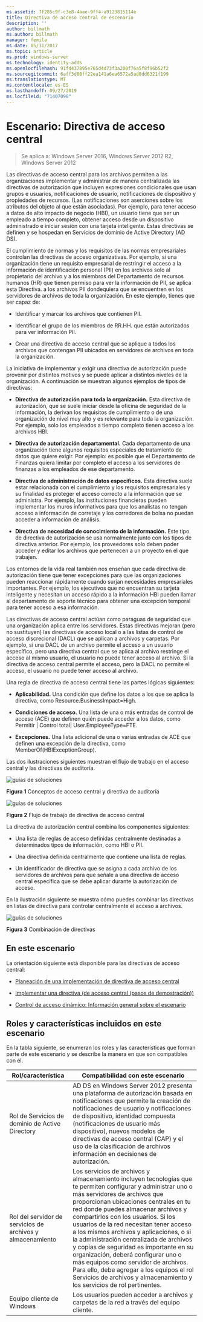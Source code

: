 ```yaml
---
ms.assetid: 7f285c9f-c3e8-4aae-9ff4-a9123815114e
title: Directiva de acceso central de escenario
description: ''
author: billmath
ms.author: billmath
manager: femila
ms.date: 05/31/2017
ms.topic: article
ms.prod: windows-server
ms.technology: identity-adds
ms.openlocfilehash: 91fd437895e765d4d73f3a200f76a5f8f96b52f2
ms.sourcegitcommit: 6aff3d88ff22ea141a6ea6572a5ad8dd6321f199
ms.translationtype: MT
ms.contentlocale: es-ES
ms.lasthandoff: 09/27/2019
ms.locfileid: "71407098"
---
```

# <a name="scenario-central-access-policy"></a>Escenario: Directiva de acceso central

>Se aplica a: Windows Server 2016, Windows Server 2012 R2, Windows Server 2012

Las directivas de acceso central para los archivos permiten a las organizaciones implementar y administrar de manera centralizada las directivas de autorización que incluyen expresiones condicionales que usan grupos e usuarios, notificaciones de usuario, notificaciones de dispositivo y propiedades de recursos. (Las notificaciones son aserciones sobre los atributos del objeto al que están asociadas). Por ejemplo, para tener acceso a datos de alto impacto de negocio (HBI), un usuario tiene que ser un empleado a tiempo completo, obtener acceso desde un dispositivo administrado e iniciar sesión con una tarjeta inteligente. Estas directivas se definen y se hospedan en Servicios de dominio de Active Directory (AD DS).  
  
El cumplimiento de normas y los requisitos de las normas empresariales controlan las directivas de acceso organizativas. Por ejemplo, si una organización tiene un requisito empresarial de restringir el acceso a la información de identificación personal (PII) en los archivos solo al propietario del archivo y a los miembros del Departamento de recursos humanos (HR) que tienen permiso para ver la información de PII, se aplica esta Directiva. a los archivos PII dondequiera que se encuentren en los servidores de archivos de toda la organización. En este ejemplo, tienes que ser capaz de:  
  
-   Identificar y marcar los archivos que contienen PII.  
  
-   Identificar el grupo de los miembros de RR.HH. que están autorizados para ver información PII.  
  
-   Crear una directiva de acceso central que se aplique a todos los archivos que contengan PII ubicados en servidores de archivos en toda la organización.  
  
La iniciativa de implementar y exigir una directiva de autorización puede provenir por distintos motivos y se puede aplicar a distintos niveles de la organización. A continuación se muestran algunos ejemplos de tipos de directivas:  
  
-   **Directiva de autorización para toda la organización.** Esta directiva de autorización, que se suele iniciar desde la oficina de seguridad de la información, la derivan los requisitos de cumplimiento o de una organización de nivel muy alto y es relevante para toda la organización. Por ejemplo, solo los empleados a tiempo completo tienen acceso a los archivos HBI.  
  
-   **Directiva de autorización departamental.** Cada departamento de una organización tiene algunos requisitos especiales de tratamiento de datos que quiere exigir. Por ejemplo: es posible que el Departamento de Finanzas quiera limitar por completo el acceso a los servidores de finanzas a los empleados de ese departamento.  
  
-   **Directiva de administración de datos específicos.** Esta directiva suele estar relacionada con el cumplimiento y los requisitos empresariales y su finalidad es proteger el acceso correcto a la información que se administra. Por ejemplo, las instituciones financieras pueden implementar los muros informativos para que los analistas no tengan acceso a información de corretaje y los corredores de bolsa no puedan acceder a información de análisis.  
  
-   **Directiva de necesidad de conocimiento de la información.** Este tipo de directiva de autorización se usa normalmente junto con los tipos de directiva anterior. Por ejemplo, los proveedores solo deben poder acceder y editar los archivos que pertenecen a un proyecto en el que trabajen.  
  
Los entornos de la vida real también nos enseñan que cada directiva de autorización tiene que tener excepciones para que las organizaciones pueden reaccionar rápidamente cuando surjan necesidades empresariales importantes. Por ejemplo, los ejecutivos que no encuentran su tarjeta inteligente y necesitan un acceso rápido a la información HBI pueden llamar al departamento de soporte técnico para obtener una excepción temporal para tener acceso a esa información.  
  
Las directivas de acceso central actúan como paraguas de seguridad que una organización aplica entre los servidores. Estas directivas mejoran (pero no sustituyen) las directivas de acceso local o a las listas de control de acceso discrecional (DACL) que se aplican a archivos y carpetas. Por ejemplo, si una DACL de un archivo permite el acceso a un usuario específico, pero una directiva central que se aplica al archivo restringe el acceso al mismo usuario, el usuario no puede tener acceso al archivo. Si la directiva de acceso central permite el acceso, pero la DACL no permite el acceso, el usuario no puede tener acceso al archivo.  
  
Una regla de directiva de acceso central tiene las partes lógicas siguientes:  
  
-   **Aplicabilidad.** Una condición que define los datos a los que se aplica la directiva, como Resource.BusinessImpact=High.  
  
-   **Condiciones de acceso.** Una lista de una o más entradas de control de acceso (ACE) que definen quién puede acceder a los datos, como Permitir | Control total| User.EmployeeType=FTE.  
  
-   **Excepciones.** Una lista adicional de una o varias entradas de ACE que definen una excepción de la directiva, como MemberOf(HBIExceptionGroup).  
  
Las dos ilustraciones siguientes muestran el flujo de trabajo en el acceso central y las directivas de auditoría.  
  
![guías de soluciones](media/Scenario--Central-Access-Policy/DynamicAccessControl_RevGuide.JPG)  
  
**Figura 1** Conceptos de acceso central y directiva de auditoría  
  
![guías de soluciones](media/Scenario--Central-Access-Policy/DynamicAccessControl_RevGuide_2.JPG)  
  
**Figura 2** Flujo de trabajo de directiva de acceso central  
  
La directiva de autorización central combina los componentes siguientes:  
  
-   Una lista de reglas de acceso definidas centralmente destinadas a determinados tipos de información, como HBI o PII.  
  
-   Una directiva definida centralmente que contiene una lista de reglas.  
  
-   Un identificador de directiva que se asigna a cada archivo de los servidores de archivos para que señale a una directiva de acceso central específica que se debe aplicar durante la autorización de acceso.  
  
En la ilustración siguiente se muestra cómo puedes combinar las directivas en listas de directiva para controlar centralmente el acceso a archivos.  
  
![guías de soluciones](media/Scenario--Central-Access-Policy/DynamicAccessControl_RevGuide3.JPG)  
  
**Figura 3** Combinación de directivas  
  
## <a name="in-this-scenario"></a>En este escenario  
La orientación siguiente está disponible para las directivas de acceso central:  
  
-   [Planeación de una implementación de directiva de acceso central](assetId:///0311a76d-d66c-4ddb-ade6-af586a2ad82f)  
  
-   [Implementar una directiva &#40;de acceso central (pasos de demostración)&#41;](Deploy-a-Central-Access-Policy--Demonstration-Steps-.md)  
  
-   [Control de acceso dinámico: Información general sobre el escenario](Dynamic-Access-Control--Scenario-Overview.md)  
  
## <a name="BKMK_NEW"></a>Roles y características incluidos en este escenario  
En la tabla siguiente, se enumeran los roles y las características que forman parte de este escenario y se describe la manera en que son compatibles con él.  
  
|Rol/característica|Compatibilidad con este escenario|  
|-----------------|---------------------------------|  
|Rol de Servicios de dominio de Active Directory|AD DS en Windows Server 2012 presenta una plataforma de autorización basada en notificaciones que permite la creación de notificaciones de usuario y notificaciones de dispositivo, identidad compuesta (notificaciones de usuario más dispositivo), nuevos modelos de directivas de acceso central (CAP) y el uso de la clasificación de archivos información en decisiones de autorización.|  
|Rol del servidor de servicios de archivos y almacenamiento|Los servicios de archivos y almacenamiento incluyen tecnologías que te permiten configurar y administrar uno o más servidores de archivos que proporcionan ubicaciones centrales en tu red donde puedes almacenar archivos y compartirlos con los usuarios. Si los usuarios de la red necesitan tener acceso a los mismos archivos y aplicaciones, o si la administración centralizada de archivos y copias de seguridad es importante en su organización, deberá configurar uno o más equipos como servidor de archivos. Para ello, debe agregar a los equipos el rol Servicios de archivos y almacenamiento y los servicios de rol pertinentes.|  
|Equipo cliente de Windows|Los usuarios pueden acceder a archivos y carpetas de la red a través del equipo cliente.|  
  


